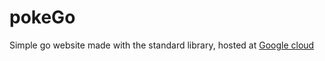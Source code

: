 # pokeGo

Simple go website made with the standard library, hosted at [Google cloud](https://pokego-395709.ew.r.appspot.com/)

